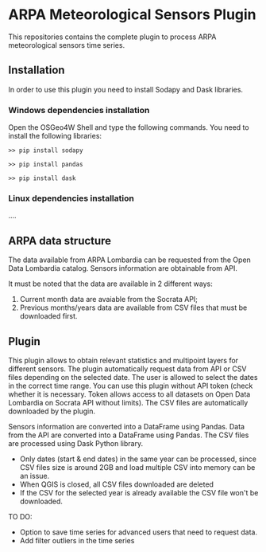 # ARPA Meteorological Sensors Plugin

This repositories contains the complete plugin to process ARPA meteorological sensors time series. 

## Installation
In order to use this plugin you need to install Sodapy and Dask libraries.

### Windows dependencies installation
Open the OSGeo4W Shell and type the following commands.
You need to install the following libraries:

```
>> pip install sodapy
```
```
>> pip install pandas
```

```
>> pip install dask
```

### Linux dependencies installation
....



## ARPA data structure
The data available from ARPA Lombardia can be requested from the Open Data Lombardia catalog.
Sensors information are obtainable from API.

It must be noted that the data are available in 2 different ways:
1) Current month data are avaiable from the Socrata API;
2) Previous months/years data are available from CSV files that must be downloaded first.



## Plugin
This plugin allows to obtain relevant statistics and multipoint layers for different sensors.
The plugin automatically request data from API or CSV files depending on the selected date.
The user is allowed to select the dates in the correct time range.
You can use this plugin without API token (check whether it is necessary. Token allows access to all datasets on Open Data Lombardia on Socrata API without limits).
The CSV files are automatically downloaded by the plugin.

Sensors information are converted into a DataFrame using Pandas.
Data from the API are converted into a DataFrame using Pandas.
The CSV files are processed using Dask Python library.

- Only dates (start & end dates) in the same year can be processed, since CSV files size is around 2GB and load multiple CSV into memory can be an issue.
- When QGIS is closed, all CSV files downloaded are deleted
- If the CSV for the selected year is already available the CSV file won't be downloaded.

TO DO: 
- Option to save time series for advanced users that need to request data.
- Add filter outliers in the time series
